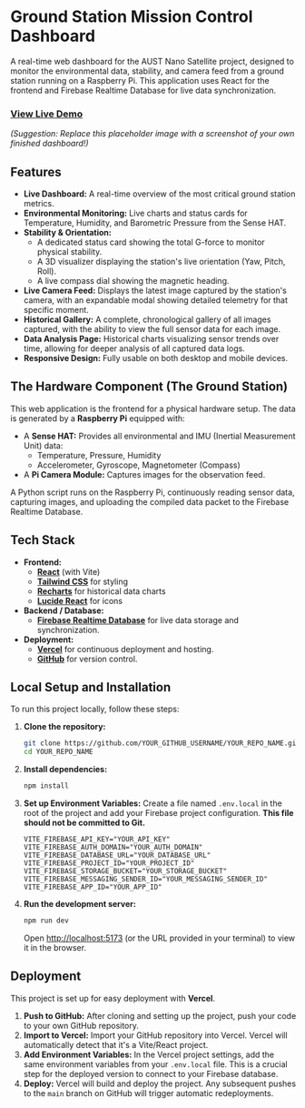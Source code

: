 # Ground Station Mission Control Dashboard
A real-time web dashboard for the AUST Nano Satellite project, designed to monitor the environmental data, stability, and camera feed from a ground station running on a Raspberry Pi. This application uses React for the frontend and Firebase Realtime Database for live data synchronization.

### [View Live Demo](austsat.vercel.app/)


*(Suggestion: Replace this placeholder image with a screenshot of your own finished dashboard!)*

## Features

-   **Live Dashboard:** A real-time overview of the most critical ground station metrics.
-   **Environmental Monitoring:** Live charts and status cards for Temperature, Humidity, and Barometric Pressure from the Sense HAT.
-   **Stability & Orientation:**
    -   A dedicated status card showing the total G-force to monitor physical stability.
    -   A 3D visualizer displaying the station's live orientation (Yaw, Pitch, Roll).
    -   A live compass dial showing the magnetic heading.
-   **Live Camera Feed:** Displays the latest image captured by the station's camera, with an expandable modal showing detailed telemetry for that specific moment.
-   **Historical Gallery:** A complete, chronological gallery of all images captured, with the ability to view the full sensor data for each image.
-   **Data Analysis Page:** Historical charts visualizing sensor trends over time, allowing for deeper analysis of all captured data logs.
-   **Responsive Design:** Fully usable on both desktop and mobile devices.

## The Hardware Component (The Ground Station)

This web application is the frontend for a physical hardware setup. The data is generated by a **Raspberry Pi** equipped with:

-   A **Sense HAT:** Provides all environmental and IMU (Inertial Measurement Unit) data:
    -   Temperature, Pressure, Humidity
    -   Accelerometer, Gyroscope, Magnetometer (Compass)
-   A **Pi Camera Module:** Captures images for the observation feed.

A Python script runs on the Raspberry Pi, continuously reading sensor data, capturing images, and uploading the compiled data packet to the Firebase Realtime Database.

## Tech Stack

-   **Frontend:**
    -   [**React**](https://reactjs.org/) (with Vite)
    -   [**Tailwind CSS**](https://tailwindcss.com/) for styling
    -   [**Recharts**](https://recharts.org/) for historical data charts
    -   [**Lucide React**](https://lucide.dev/) for icons
-   **Backend / Database:**
    -   [**Firebase Realtime Database**](https://firebase.google.com/products/realtime-database) for live data storage and synchronization.
-   **Deployment:**
    -   [**Vercel**](https://vercel.com/) for continuous deployment and hosting.
    -   [**GitHub**](https://github.com/) for version control.

## Local Setup and Installation

To run this project locally, follow these steps:

1.  **Clone the repository:**
    ```bash
    git clone https://github.com/YOUR_GITHUB_USERNAME/YOUR_REPO_NAME.git
    cd YOUR_REPO_NAME
    ```

2.  **Install dependencies:**
    ```bash
    npm install
    ```

3.  **Set up Environment Variables:**
    Create a file named `.env.local` in the root of the project and add your Firebase project configuration. **This file should not be committed to Git.**

    ```
    VITE_FIREBASE_API_KEY="YOUR_API_KEY"
    VITE_FIREBASE_AUTH_DOMAIN="YOUR_AUTH_DOMAIN"
    VITE_FIREBASE_DATABASE_URL="YOUR_DATABASE_URL"
    VITE_FIREBASE_PROJECT_ID="YOUR_PROJECT_ID"
    VITE_FIREBASE_STORAGE_BUCKET="YOUR_STORAGE_BUCKET"
    VITE_FIREBASE_MESSAGING_SENDER_ID="YOUR_MESSAGING_SENDER_ID"
    VITE_FIREBASE_APP_ID="YOUR_APP_ID"
    ```

4.  **Run the development server:**
    ```bash
    npm run dev
    ```
    Open [http://localhost:5173](http://localhost:5173) (or the URL provided in your terminal) to view it in the browser.

## Deployment

This project is set up for easy deployment with **Vercel**.

1.  **Push to GitHub:** After cloning and setting up the project, push your code to your own GitHub repository.
2.  **Import to Vercel:** Import your GitHub repository into Vercel. Vercel will automatically detect that it's a Vite/React project.
3.  **Add Environment Variables:** In the Vercel project settings, add the same environment variables from your `.env.local` file. This is a crucial step for the deployed version to connect to your Firebase database.
4.  **Deploy:** Vercel will build and deploy the project. Any subsequent pushes to the `main` branch on GitHub will trigger automatic redeployments.
